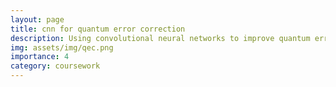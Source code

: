 ```yaml
---
layout: page
title: cnn for quantum error correction
description: Using convolutional neural networks to improve quantum error correction on IBM quantum computers (PHY160 final project)
img: assets/img/qec.png
importance: 4
category: coursework
---
```


